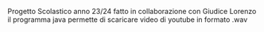 Progetto Scolastico anno 23/24 fatto in collaborazione con Giudice Lorenzo
il programma java permette di scaricare video di youtube in formato .wav
